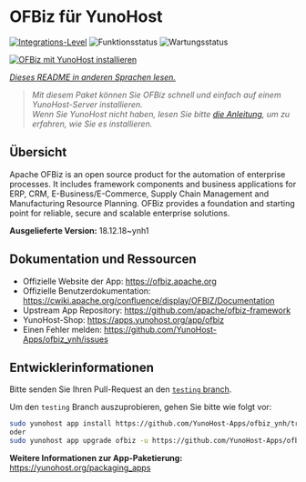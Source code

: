 <!--
N.B.: Diese README wurde automatisch von <https://github.com/YunoHost/apps/tree/master/tools/readme_generator> generiert.
Sie darf NICHT von Hand bearbeitet werden.
-->

# OFBiz für YunoHost

[![Integrations-Level](https://apps.yunohost.org/badge/integration/ofbiz)](https://ci-apps.yunohost.org/ci/apps/ofbiz/)
![Funktionsstatus](https://apps.yunohost.org/badge/state/ofbiz)
![Wartungsstatus](https://apps.yunohost.org/badge/maintained/ofbiz)

[![OFBiz mit YunoHost installieren](https://install-app.yunohost.org/install-with-yunohost.svg)](https://install-app.yunohost.org/?app=ofbiz)

*[Dieses README in anderen Sprachen lesen.](./ALL_README.md)*

> *Mit diesem Paket können Sie OFBiz schnell und einfach auf einem YunoHost-Server installieren.*  
> *Wenn Sie YunoHost nicht haben, lesen Sie bitte [die Anleitung](https://yunohost.org/install), um zu erfahren, wie Sie es installieren.*

## Übersicht

Apache OFBiz is an open source product for the automation of enterprise processes. It includes framework components and business applications for ERP, CRM, E-Business/E-Commerce, Supply Chain Management and Manufacturing Resource Planning. OFBiz provides a foundation and starting point for reliable, secure and scalable enterprise solutions. 


**Ausgelieferte Version:** 18.12.18~ynh1
## Dokumentation und Ressourcen

- Offizielle Website der App: <https://ofbiz.apache.org>
- Offizielle Benutzerdokumentation: <https://cwiki.apache.org/confluence/display/OFBIZ/Documentation>
- Upstream App Repository: <https://github.com/apache/ofbiz-framework>
- YunoHost-Shop: <https://apps.yunohost.org/app/ofbiz>
- Einen Fehler melden: <https://github.com/YunoHost-Apps/ofbiz_ynh/issues>

## Entwicklerinformationen

Bitte senden Sie Ihren Pull-Request an den [`testing` branch](https://github.com/YunoHost-Apps/ofbiz_ynh/tree/testing).

Um den `testing` Branch auszuprobieren, gehen Sie bitte wie folgt vor:

```bash
sudo yunohost app install https://github.com/YunoHost-Apps/ofbiz_ynh/tree/testing --debug
oder
sudo yunohost app upgrade ofbiz -u https://github.com/YunoHost-Apps/ofbiz_ynh/tree/testing --debug
```

**Weitere Informationen zur App-Paketierung:** <https://yunohost.org/packaging_apps>
